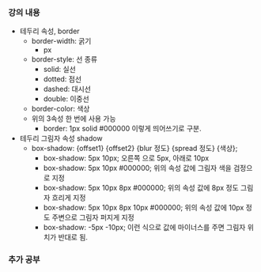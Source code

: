 ### 강의 내용

- 테두리 속성, border
  - border-width: 굵기
    - px
  - border-style: 선 종류
    - solid: 실선
    - dotted: 점선
    - dashed: 대시선
    - double: 이중선
  - border-color: 색상
  - 위의 3속성 한 번에 사용 가능
    - border: 1px solid #000000 이렇게 띄어쓰기로 구분.
- 테두리 그림자 속성 shadow
  - box-shadow: {offset1} {offset2} {blur 정도} {spread 정도} {색상};
    - box-shadow: 5px 10px; 오른쪽 으로 5px, 아래로 10px
    - box-shadow: 5px 10px #000000; 위의 속성 값에 그림자 색을 검정으로 지정
    - box-shadow: 5px 10px 8px #000000; 위의 속성 값에 8px 정도 그림자 흐리게 지정
    - box-shadow: 5px 10px 8px 10px #000000; 위의 속성 값에 10px 정도 주변으로 그림자 퍼지게 지정
    - box-shadow: -5px -10px; 이런 식으로 값에 마이너스를 주면 그림자 위치가 반대로 됨.

### 추가 공부
